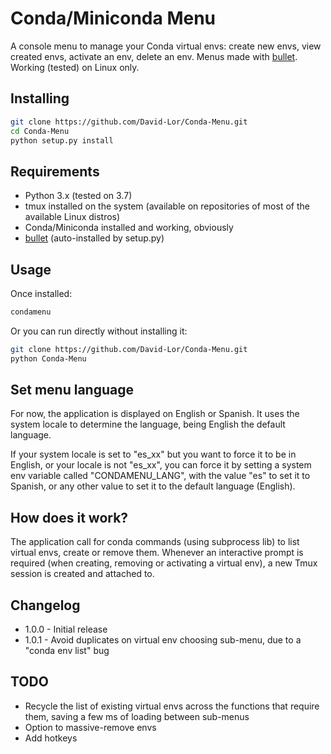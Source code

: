 # Conda/Miniconda Menu

A console menu to manage your Conda virtual envs: create new envs, view created envs, activate an env, delete an env. Menus made with [bullet](https://github.com/Mckinsey666/bullet). Working (tested) on Linux only.

## Installing

```bash
git clone https://github.com/David-Lor/Conda-Menu.git
cd Conda-Menu
python setup.py install
```

## Requirements

- Python 3.x (tested on 3.7)
- tmux installed on the system (available on repositories of most of the available Linux distros)
- Conda/Miniconda installed and working, obviously
- [bullet](https://github.com/Mckinsey666/bullet) (auto-installed by setup.py)

## Usage

Once installed:

```bash
condamenu
```

Or you can run directly without installing it:

```bash
git clone https://github.com/David-Lor/Conda-Menu.git
python Conda-Menu
```

## Set menu language

For now, the application is displayed on English or Spanish. It uses the system locale to determine the language, being English the default language.

If your system locale is set to "es_xx" but you want to force it to be in English, or your locale is not "es_xx", you can force it by setting a system env variable called "CONDAMENU_LANG", with the value "es" to set it to Spanish, or any other value to set it to the default language (English).

## How does it work?

The application call for conda commands (using subprocess lib) to list virtual envs, create or remove them.
Whenever an interactive prompt is required (when creating, removing or activating a virtual env), a new Tmux session is created and attached to.

## Changelog

- 1.0.0 - Initial release
- 1.0.1 - Avoid duplicates on virtual env choosing sub-menu, due to a "conda env list" bug

## TODO

- Recycle the list of existing virtual envs across the functions that require them, saving a few ms of loading between sub-menus
- Option to massive-remove envs
- Add hotkeys
